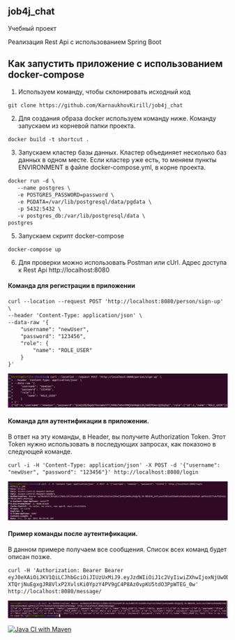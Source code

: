 ## job4j_chat

Учебный проект

Реализация Rest Api с использованием Spring Boot

## Как запустить приложение с использованием docker-compose
1. Используем команду, чтобы склонировать исходный код
````
git clone https://github.com/KarnaukhovKirill/job4j_chat
````
2. Для создания образа docker используем команду ниже. Команду запускаем из корневой папки проекта.
````
docker build -t shortcut .
````
3. Запускаем кластер базы данных. Кластер объединяет несколько баз данных в одном месте. Если кластер уже есть, то меняем
пункты ENVIRONMENT в файле docker-compose.yml, в корне проекта. 
````
docker run -d \
   --name postgres \
   -e POSTGRES_PASSWORD=password \
   -e PGDATA=/var/lib/postgresql/data/pgdata \
   -p 5432:5432 \
   -v postgres_db:/var/lib/postgresql/data \
postgres
````
5. Запускаем скрипт docker-compose
````
docker-compose up
````
6. Для проверки можно использовать Postman или cUrl. Адрес доступа к Rest Api http://localhost:8080

#### Команда для регистрации в приложении
````
curl --location --request POST 'http://localhost:8080/person/sign-up' \
--header 'Content-Type: application/json' \
--data-raw '{
    "username": "newUser",
    "password": "123456",
    "role": {
        "name": "ROLE_USER"
    }
}'
````
![alt text](https://github.com/KarnaukhovKirill/job4j_chat/blob/main/img/sing-up.png)

#### Команда для аутентификации в приложении. 
В ответ на эту команды, в Header, вы получите Authorization Token. 
Этот Token нужно использовать в последующих запросах, как показоно в следующей команде.
````
curl -i -H 'Content-Type: application/json' -X POST -d '{"username": "newUser", "password": "123456"}' http://localhost:8080/login
````
![alt text](https://github.com/KarnaukhovKirill/job4j_chat/blob/main/img/login.png)

#### Пример команды после аутентификации. 
В данном примере получаем все сообщения. Список всех команд будет описан позже.
````
curl -H 'Authorization: Bearer Bearer eyJ0eXAiOiJKV1QiLCJhbGciOiJIUzUxMiJ9.eyJzdWIiOiJ1c2VyIiwiZXhwIjoxNjUwODc0MzY3fQ.deMgc4yxudR1QHHdoaeRFE8wg-XTQrjNuEgxgJR8VlxP2XvlsKi0YpzY4PV9gC4P8Az0vpKU5tdO3PpWTEG_0w' http://localhost:8080/message/
````
![alt text](https://github.com/KarnaukhovKirill/job4j_chat/blob/main/img/getMessage.png)

[![Java CI with Maven](https://github.com/KarnaukhovKirill/job4j_chat/actions/workflows/github-actions-demo.yml/badge.svg)](https://github.com/KarnaukhovKirill/job4j_chat/actions/workflows/github-actions-demo.yml)